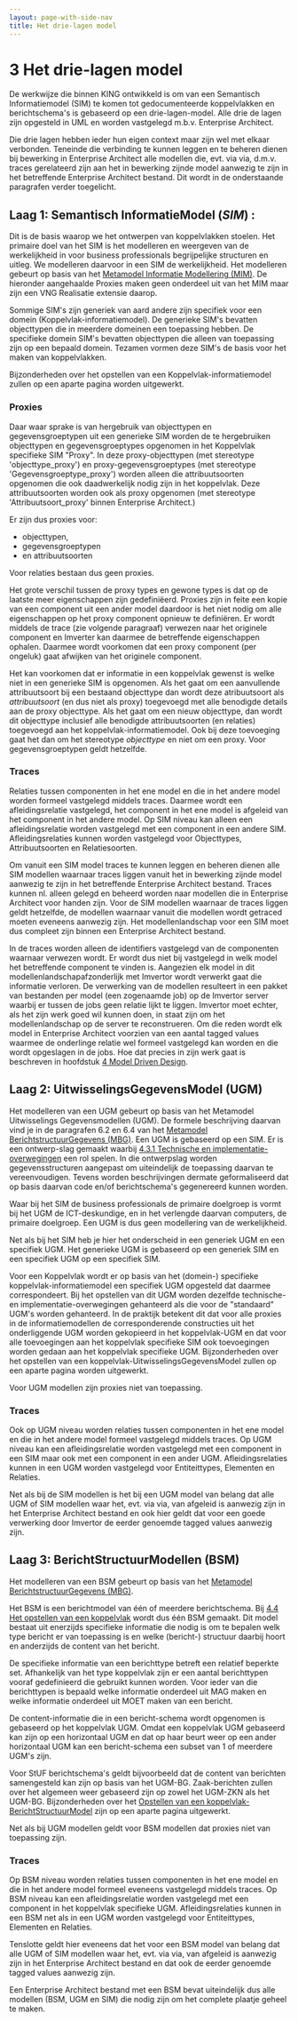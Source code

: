 ```yaml
---
layout: page-with-side-nav
title: Het drie-lagen model
---
```

# 3 Het drie-lagen model

De werkwijze die binnen KING ontwikkeld is om van een Semantisch Informatiemodel (SIM) te komen tot gedocumenteerde koppelvlakken en berichtschema's is gebaseerd op een drie-lagen-model. 
Alle drie de lagen zijn opgesteld in UML en worden vastgelegd m.b.v. Enterprise Architect.

Die drie lagen hebben ieder hun eigen context maar zijn wel met elkaar verbonden. Teneinde die verbinding te kunnen leggen en te beheren dienen bij bewerking in Enterprise Architect alle 
modellen die, evt. via via, d.m.v. traces gerelateerd zijn aan het in bewerking zijnde model aanwezig te zijn in het betreffende Enterprise Architect bestand. Dit wordt in de onderstaande 
paragrafen verder toegelicht.

##  Laag 1: Semantisch InformatieModel (*SIM*) :

Dit is de basis waarop we het ontwerpen van koppelvlakken stoelen. Het primaire doel van het SIM is het modelleren en weergeven van de werkelijkheid in voor business professionals 
begrijpelijke structuren en uitleg. We modelleren daarvoor in een SIM de werkelijkheid. Het modelleren gebeurt op basis van het 
[Metamodel Informatie Modellering (MIM)](https://docs.geostandaarden.nl/mim/def-st-mim-20220217/). De hieronder aangehaalde Proxies maken geen onderdeel uit van het MIM maar zijn een VNG 
Realisatie extensie daarop.

Sommige SIM's zijn generiek van aard andere zijn specifiek voor een domein (Koppelvlak-informatiemodel). De generieke SIM's bevatten objecttypen die in meerdere domeinen een toepassing hebben. 
De specifieke domein SIM's bevatten objecttypen die alleen van toepassing zijn op een bepaald domein. Tezamen vormen deze SIM's de basis voor het maken van koppelvlakken.  

Bijzonderheden over het opstellen van een Koppelvlak-informatiemodel zullen op een aparte pagina worden uitgewerkt.

### Proxies

Daar waar sprake is van hergebruik van objecttypen en gegevensgroeptypen uit een generieke SIM worden de te hergebruiken objecttypen en gegevensgroeptypes opgenomen in het Koppelvlak specifieke 
SIM "Proxy".  In deze proxy-objecttypen (met stereotype 'objecttype_proxy') en proxy-gegevensgroeptypes (met stereotype 'Gegevensgroeptype_proxy') worden alleen die attribuutsoorten opgenomen 
die ook daadwerkelijk nodig zijn in het koppelvlak. Deze attribuutsoorten worden ook als proxy opgenomen (met stereotype 'Attribuutsoort_proxy' binnen Enterprise Architect.)

Er zijn dus proxies voor:
* objecttypen,
* gegevensgroeptypen
* en attribuutsoorten

Voor relaties bestaan dus geen proxies.

Het grote verschil tussen de proxy types en gewone types is dat op de laatste meer eigenschappen zijn gedefiniëerd. Proxies zijn in feite een kopie van een component uit een ander model daardoor 
is het niet nodig om alle eigenschappen op het proxy component opnieuw te definiëren. Er wordt middels de trace (zie volgende paragraaf) verwezen naar het originele component en Imverter kan 
daarmee de betreffende eigenschappen ophalen. Daarmee wordt voorkomen dat een proxy component (per ongeluk) gaat afwijken van het originele component.

Het kan voorkomen dat er informatie in een koppelvlak gewenst is welke niet in een generieke SIM is opgenomen. Als het gaat om een aanvullende attribuutsoort bij een bestaand objecttype dan 
wordt deze atribuutsoort als *attribuutsoort* (en dus niet als proxy) toegevoegd met alle benodigde details aan de proxy objecttype. Als het gaat om een nieuw objecttype, dan wordt dit 
objecttype inclusief alle benodigde attribuutsoorten (en relaties) toegevoegd aan het koppelvlak-informatiemodel. Ook bij deze toevoeging gaat het dan om het stereotype *objecttype* en niet 
om een proxy. Voor gegevensgroeptypen geldt hetzelfde.

### Traces

Relaties tussen componenten in het ene model en die in het andere model worden formeel vastgelegd middels traces. Daarmee wordt een afleidingsrelatie vastgelegd, het component in het ene model 
is afgeleid van het component in het andere model. Op SIM niveau kan alleen een afleidingsrelatie worden vastgelegd met een component in een andere SIM. Afleidingsrelaties kunnen worden vastgelegd 
voor Objecttypes, Attribuutsoorten en Relatiesoorten.

Om vanuit een SIM model traces te kunnen leggen en beheren dienen alle SIM modellen waarnaar traces liggen vanuit het in bewerking zijnde model aanwezig te zijn in het betreffende Enterprise 
Architect bestand. Traces kunnen nl. alleen gelegd en beheerd worden naar modellen die in Enterprise Architect voor handen zijn. Voor de SIM modellen waarnaar de traces liggen geldt hetzelfde, 
de modellen waarnaar vanuit die modellen wordt getraced moeten eveneens aanwezig zijn. Het modellenlandschap voor een SIM moet dus compleet zijn binnen een Enterprise Architect bestand.

In de traces worden alleen de identifiers vastgelegd van de componenten waarnaar verwezen wordt. Er wordt dus niet bij vastgelegd in welk model het betreffende component te vinden is. Aangezien 
elk model in dit modellenlandschapafzonderlijk met Imvertor wordt verwerkt gaat die informatie verloren. De verwerking van de modellen resulteert in een pakket van bestanden per model (een 
zogenaamde job) op de Imvertor server waarbij er tussen de jobs geen relatie lijkt te liggen. Imvertor moet echter, als het zijn werk goed wil kunnen doen, in staat zijn om het modellenlandschap 
op de server te reconstrueren. Om die reden wordt elk model in Enterprise Architect voorzien van een aantal tagged values waarmee de onderlinge relatie wel formeel vastgelegd kan worden en die 
wordt opgeslagen in de jobs. Hoe dat precies in zijn werk gaat is beschreven in hoofdstuk  [4 Model Driven Design](./ModelDrivenDesign.md). 

## Laag 2: UitwisselingsGegevensModel (UGM)

Het modelleren van een UGM gebeurt op basis van het Metamodel Uitwisselings Gegevensmodellen (UGM). De formele beschrijving daarvan vind je in de paragrafen 6.2 en 6.4 van het 
[Metamodel BerichtstructuurGegevens (MBG)](https://vng-realisatie.github.io/publicatie/cim/mbg/1.0.0/). Een UGM is gebaseerd op een SIM. Er is een ontwerp-slag gemaakt waarbij 
[4.3.1 Technische en implementatie-overwegingen](./Technische-en-implementatie-overwegingen.md) een rol spelen. In die ontwerpslag worden gegevensstructuren aangepast om uiteindelijk de toepassing 
daarvan te vereenvoudigen. Tevens worden beschrijvingen dermate geformaliseerd dat op basis daarvan code en/of berichtschema's gegenereerd kunnen worden.

Waar bij het SIM de business professionals de primaire doelgroep is vormt bij het UGM de ICT-deskundige, en in het verlengde daarvan computers, de primaire doelgroep. Een UGM is dus geen 
modellering van de werkelijkheid.

Net als bij het SIM heb je hier het onderscheid in een generiek UGM en een specifiek UGM. Het generieke UGM is gebaseerd op een generiek SIM en een specifiek UGM op een specifiek SIM.

Voor een Koppelvlak wordt er op basis van het (domein-) specifieke koppelvlak-informatiemodel een specifiek UGM opgesteld dat daarmee correspondeert. Bij het opstellen van dit UGM worden 
dezelfde technische- en implementatie-overwegingen gehanteerd als die voor de "standaard" UGM's worden gehanteerd. In de praktijk betekent dit dat voor alle proxies in de informatiemodellen 
de corresponderende constructies uit het onderliggende UGM worden gekopieerd in het koppelvlak-UGM en dat voor alle toevoegingen aan het koppelvlak specifieke SIM ook toevoegingen worden 
gedaan aan het koppelvlak specifieke UGM. Bijzonderheden over het opstellen van een koppelvlak-UitwisselingsGegevensModel zullen op een aparte pagina worden uitgewerkt.

Voor UGM modellen zijn proxies niet van toepassing.

### Traces

Ook op UGM niveau worden relaties tussen componenten in het ene model en die in het andere model formeel vastgelegd middels traces. Op UGM niveau kan een afleidingsrelatie worden vastgelegd 
met een component in een SIM maar ook met een component in een ander UGM. Afleidingsrelaties kunnen in een UGM worden vastgelegd voor Entiteittypes, Elementen en Relaties.

Net als bij de SIM modellen is het bij een UGM model van belang dat alle UGM of SIM modellen waar het, evt. via via, van afgeleid is aanwezig zijn in het Enterprise Architect bestand en ook hier 
geldt dat voor een goede verwerking door Imvertor de eerder genoemde tagged values aanwezig zijn.

## Laag 3: BerichtStructuurModellen (BSM)

Het modelleren van een BSM gebeurt op basis van het [Metamodel BerichtstructuurGegevens (MBG)](https://vng-realisatie.github.io/publicatie/cim/mbg/1.0.0/).

Het BSM is een berichtmodel van één of meerdere berichtschema. Bij [4.4 Het opstellen van een koppelvlak](./Opstellen-BSM.md) wordt dus één BSM gemaakt. Dit model bestaat uit enerzijds specifieke informatie die nodig is om te bepalen welk type bericht er van toepassing is en welke (bericht-) structuur daarbij hoort en anderzijds de content van het bericht.

De specifieke informatie van een berichttype betreft een relatief beperkte set. Afhankelijk van het type koppelvlak zijn er een aantal berichttypen vooraf gedefinieerd die gebruikt kunnen worden. 
Voor ieder van die berichttypen is bepaald welke informatie onderdeel uit MAG maken en welke informatie onderdeel uit MOET maken van een bericht.

De content-informatie die in een bericht-schema wordt opgenomen is gebaseerd op het koppelvlak UGM.
Omdat een koppelvlak UGM gebaseerd kan zijn op een horizontaal UGM en dat op haar beurt weer op een ander horizontaal UGM kan een bericht-schema een subset van 1 of meerdere UGM's zijn.

Voor StUF berichtschema's geldt bijvoorbeeld dat de content van berichten samengesteld kan zijn op basis van het UGM-BG. Zaak-berichten zullen over het algemeen weer gebaseerd zijn 
op zowel het UGM-ZKN als het UGM-BG. Bijzonderheden over het [Opstellen van een koppelvlak-BerichtStructuurModel](https://vng-realisatie.github.io/Model-Driven-Design-Documentatie/Opstellen-BSM.html#koppelvlak-berichtstructuurmodel-opstellen) zijn op een aparte pagina uitgewerkt.

Net als bij UGM modellen geldt voor BSM modellen dat proxies niet van toepassing zijn.

### Traces

Op BSM niveau worden relaties tussen componenten in het ene model en die in het andere model formeel eveneens vastgelegd middels traces. Op BSM niveau kan een afleidingsrelatie worden vastgelegd 
met een component in het koppelvlak specifieke UGM. Afleidingsrelaties kunnen in een BSM net als in een UGM worden vastgelegd voor Entiteittypes, Elementen en Relaties.

Tenslotte geldt hier eveneens dat het voor een BSM model van belang dat alle UGM of SIM modellen waar het, evt. via via, van afgeleid is aanwezig zijn in het Enterprise Architect bestand en dat 
ook de eerder genoemde tagged values aanwezig zijn.

Een Enterprise Architect bestand met een BSM bevat uiteindelijk dus alle modellen (BSM, UGM en SIM) die nodig zijn om het complete plaatje geheel te maken.
